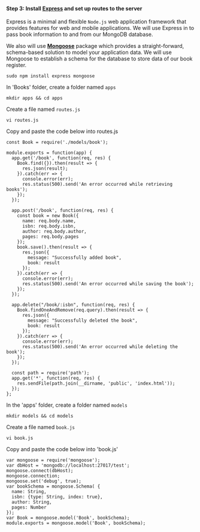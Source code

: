 #### Step 3: Install [Express](https://expressjs.com) and set up routes to the server

Express is a minimal and flexible `Node.js` web application framework that provides features for web and mobile applications. We will use Express in to pass book information to and from our MongoDB database. 

We also will use **[Mongoose](https://mongoosejs.com)** package which provides a straight-forward, schema-based solution to model your application data. We will use Mongoose to establish a schema for the database to store data of our book register.

```
sudo npm install express mongoose
```

In 'Books' folder, create a folder named `apps`

```
mkdir apps && cd apps
```

Create a file named `routes.js`
 
```
vi routes.js
```

Copy and paste the code below into routes.js

```
const Book = require('./models/book');

module.exports = function(app) {
  app.get('/book', function(req, res) {
    Book.find({}).then(result => {
      res.json(result);
    }).catch(err => {
      console.error(err);
      res.status(500).send('An error occurred while retrieving books');
    });
  });

  app.post('/book', function(req, res) {
    const book = new Book({
      name: req.body.name,
      isbn: req.body.isbn,
      author: req.body.author,
      pages: req.body.pages
    });
    book.save().then(result => {
      res.json({
        message: "Successfully added book",
        book: result
      });
    }).catch(err => {
      console.error(err);
      res.status(500).send('An error occurred while saving the book');
    });
  });

  app.delete("/book/:isbn", function(req, res) {
    Book.findOneAndRemove(req.query).then(result => {
      res.json({
        message: "Successfully deleted the book",
        book: result
      });
    }).catch(err => {
      console.error(err);
      res.status(500).send('An error occurred while deleting the book');
    });
  });

  const path = require('path');
  app.get('*', function(req, res) {
    res.sendFile(path.join(__dirname, 'public', 'index.html'));
  });
};

```

In the 'apps' folder, create a folder named `models` 

```
mkdir models && cd models
```

Create a file named `book.js` 

```
vi book.js
```

Copy and paste the code below into 'book.js'

```
var mongoose = require('mongoose');
var dbHost = 'mongodb://localhost:27017/test';
mongoose.connect(dbHost);
mongoose.connection;
mongoose.set('debug', true);
var bookSchema = mongoose.Schema( {
  name: String,
  isbn: {type: String, index: true},
  author: String,
  pages: Number
});
var Book = mongoose.model('Book', bookSchema);
module.exports = mongoose.model('Book', bookSchema);
```